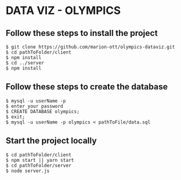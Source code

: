 # DATA VIZ - OLYMPICS

## Follow these steps to install the project 

```shell
$ git clone https://github.com/marion-ott/olympics-dataviz.git
$ cd pathToFolder/client
$ npm install
$ cd ../server
$ npm install
```

## Follow these steps to create the database
```shell
$ mysql -u userName -p
$ enter your password
$ CREATE DATABASE olympics;
$ exit;
$ mysql -u userName -p olympics < pathToFile/data.sql
```

## Start the project locally
```shell
$ cd pathToFolder/client
$ npm start || yarn start
$ cd pathToFolder/server
$ node server.js
```
